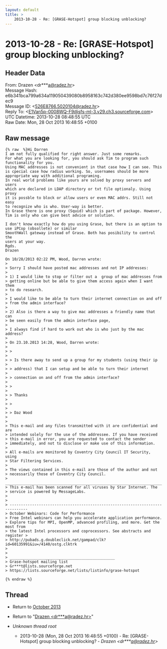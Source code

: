 ```yaml
---
layout: default
title: >
    2013-10-28 - Re: [GRASE-Hotspot] group blocking unblocking?
---
```


# 2013-10-28 - Re: [GRASE-Hotspot] group blocking unblocking?

## Header Data

From: Drazen \<dr***a@radez.hr\><br>
Message Hash: e6b341bca799a634a119050439080b8958163c742d380ee9598bd7c76f27dec9<br>
Message ID: \<526E8766.5020104@radez.hr\><br>
Reply To: \<E1Van5p-0008WQ-F9@sfs-ml-3.v29.ch3.sourceforge.com\><br>
UTC Datetime: 2013-10-28 08:48:55 UTC<br>
Raw Date: Mon, 28 Oct 2013 16:48:55 +0100<br>

## Raw message

```
{% raw  %}Hi Darren
I am not fully qualified for right answer. Just some remarks.
For what you are looking for, you should ask Tim to program such 
functionality for you.
Using MAC addresses is not convenient in that case how I can see. This 
is cpecial case how radius working. So, usernames should be more 
appropriate way with additional programing.
In real world problems like yours are solved by proxy servers and users 
which are declared in LDAP directory or txt file optionaly. Using proxy 
it is possble to block or allow users or even MAC addrs. Still not easy 
to recognize who is who. User-way is better.
In Grase there is one proxy (Squid) which is part of package. However, 
Tim is only who can give best advice or solution.

I don't know exactly how do you using Grase, but there is an option to 
use iPCop (obsollete) or similar
SmoothWall gateway instead of Grase. Both has posibility to control the 
users at your way.
Rgds.
Drazen

On 10/28/2013 02:22 PM, Wood, Darren wrote:
>
> Sorry I should have posted mac addresses and not IP addresses:
>
> 1) I would like to stop or filter out a  group of mac addresses from 
> getting online but be able to give them access again when I want them 
> to do research.
>
> I would like to be able to turn their internet connection on and off 
> from the admin interface?
>
> 2) Also is there a way to give mac addresses a friendly name that can 
> be seen easily from the admin interface page,
>
> I always find if hard to work out who is who just by the mac address?
>
> On 23.10.2013 14:28, Wood, Darren wrote:
>
> >
>
> > Is there away to send up a group for my students (using their ip
>
> > address) that I can setup and be able to turn their internet
>
> > connection on and off from the admin interface?
>
> >
>
> > Thanks
>
> >
>
> > Daz Wood
>
>
> This e-mail and any files transmitted with it are confidential and are 
> intended solely for the use of the addressee. If you have received 
> this e-mail in error, you are requested to contact the sender 
> immediately, and not to disclose or make use of this information.
>
> All e-mails are monitored by Coventry City Council IT Security, using 
> Star Filtering Services.
>
> The views contained in this e-mail are those of the author and not 
> necessarily those of Coventry City Council.
> ______________________________________________________________________
> This e-mail has been scanned for all viruses by Star Internet. The 
> service is powered by MessageLabs.
>
>
> ------------------------------------------------------------------------------
> October Webinars: Code for Performance
> Free Intel webinars can help you accelerate application performance.
> Explore tips for MPI, OpenMP, advanced profiling, and more. Get the most from
> the latest Intel processors and coprocessors. See abstracts and register >
> http://pubads.g.doubleclick.net/gampad/clk?id=60135991&iu=/4140/ostg.clktrk
>
>
> _______________________________________________
> Grase-hotspot mailing list
> Gr***t@lists.sourceforge.net
> https://lists.sourceforge.net/lists/listinfo/grase-hotspot

{% endraw %}
```

## Thread

+ Return to [October 2013](/archive/2013/10)

+ Return to "[Drazen <dr***a<span>@</span>radez.hr>](/authors/dr___a_at_radez_hr)"

+ _Unknown thread root_
  + 2013-10-28 (Mon, 28 Oct 2013 16:48:55 +0100) - Re: [GRASE-Hotspot] group blocking unblocking? - _Drazen \<dr***a@radez.hr\>_

